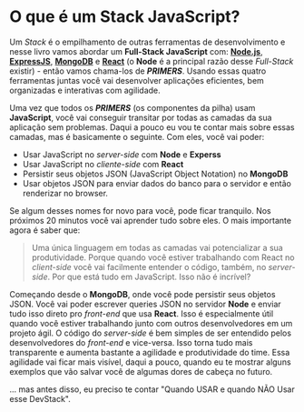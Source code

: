 # O que é um Stack JavaScript?

Um _Stack_ é o empilhamento de outras ferramentas de desenvolvimento e nesse livro vamos abordar um **Full-Stack JavaScript** com: [**Node.js**](https://nodejs.org), [**ExpressJS**](http://expressjs.com/), [**MongoDB**](https://www.mongodb.com/) e [**React**](https://facebook.github.io/react/) (o **Node** é a principal razão desse _Full-Stack_ existir) - então vamos chama-los de _**PRIMERS**_. Usando essas quatro ferramentas juntas você vai desenvolver aplicações eficientes, bem organizadas e interativas com agilidade.

Uma vez que todos os _**PRIMERS**_ (os componentes da pilha) usam **JavaScript**, você vai conseguir transitar por todas as camadas da sua aplicação sem problemas. Daqui a pouco eu vou te contar mais sobre essas camadas, mas é basicamente o seguinte. Com eles, você vai poder:

 - Usar JavaScript no _server-side_ com **Node** e **Experss**
 - Usar JavaScript no _cliente-side_ com **React**
 - Persistir seus objetos JSON (JavaScript Object Notation) no **MongoDB**
 - Usar objetos JSON para enviar dados do banco para o servidor e então renderizar no browser.

Se algum desses nomes for novo para você, pode ficar tranquilo. Nos próximos 20 minutos você vai aprender tudo sobre eles. O mais importante agora é saber que:

> Uma única linguagem em todas as camadas vai potencializar a sua produtividade. Porque quando você estiver trabalhando com React no _client-side_ você vai facilmente entender o código, também, no _server-side_. Por que está tudo em JavaScript. Isso não é incrível?

Começando desde o **MongoDB**, onde você pode persistir seus objetos JSON. Você vai poder escrever queries JSON no servidor **Node** e enviar tudo isso direto pro _front-end_ que usa **React**. Isso é especialmente útil quando você estiver trabalhando junto com outros desenvolvedores em um projeto ágil. O código do _server-side_ é bem simples de ser entendido pelos desenvolvedores do _front-end_ e vice-versa. Isso torna tudo mais transparente e aumenta bastante a agilidade e produtividade do time. Essa agilidade vai ficar mais visível, daqui a pouco, quando eu te mostrar alguns exemplos que vão salvar você de algumas dores de cabeça no futuro.

... mas antes disso, eu preciso te contar "Quando USAR e quando NÃO Usar esse DevStack".
